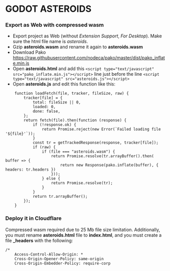 # GODOT ASTEROIDS

### Export as Web with compressed wasm

- Export project as Web (without *Extension Support*, *For Desktop*). Make sure the html file name is *asteroids*.
- Gzip **asteroids.wasm** and rename it again to **asteroids.wasm**
- Download Pako https://raw.githubusercontent.com/nodeca/pako/master/dist/pako_inflate.min.js
- Open **asteroids.html** and add this `<script type="text/javascript" src="pako_inflate.min.js"></script>` line just before the line `<script type="text/javascript" src="asteroids.js"></script>`
- Open **asteroids.js** and edit this function like this:
```
	function loadFetch(file, tracker, fileSize, raw) {
		tracker[file] = {
			total: fileSize || 0,
			loaded: 0,
			done: false,
		};
		return fetch(file).then(function (response) {
			if (!response.ok) {
				return Promise.reject(new Error(`Failed loading file '${file}'`));
			}
			const tr = getTrackedResponse(response, tracker[file]);
			if (raw) {
				if (file === "asteroids.wasm") {
					return Promise.resolve(tr.arrayBuffer().then( buffer => {
						return new Response(pako.inflate(buffer), { headers: tr.headers })
					}));
				} else {
					return Promise.resolve(tr);
				}
			}
			return tr.arrayBuffer();
		});
	}
```

### Deploy it in Cloudflare

Compressed wasm required due to 25 Mb file size limitation. Additionally, you must rename **asteroids.html** file to **index.html**, and you must create a file **_headers** with the following:
```
/*
	Access-Control-Allow-Origin: *
	Cross-Origin-Opener-Policy: same-origin
	Cross-Origin-Embedder-Policy: require-corp
```
